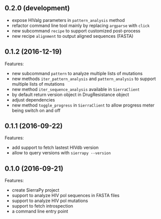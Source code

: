 ## 0.2.0 (development)
  - expose HIValg parameters in `pattern_analysis` method
  - refactor command line tool mainly by replacing `argparse` with `click`
  - new subcommand `recipe` to support customized post-process
  - new recipe `alignment` to output aligned sequences (FASTA)

## 0.1.2 (2016-12-19)

Features:
  - new subcommand `pattern` to analyze multiple lists of mutations
  - new methods `iter_pattern_analysis` and `pattern_analysis` to support
    multiple lists of mutations
  - new method `iter_sequence_analysis` available in `SierraClient`
  - by default return version object in DrugResistance object
  - adjust dependencies
  - new method `toggle_progress` in `SierraClient` to allow progress meter
    being switch on and off

## 0.1.1 (2016-09-22)

Features:
  - add support to fetch lastest HIVdb version
  - allow to query versions with `sierrapy --version`

## 0.1.0 (2016-09-21)

Features:
  - create SierraPy project
  - support to analyze HIV pol sequences in FASTA files
  - support to analyze HIV pol mutations
  - support to fetch introspection
  - a command line entry point
